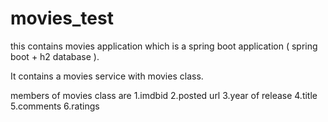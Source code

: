 # movies_test

this contains movies application which is a spring boot application ( spring boot + h2 database ).

It contains a movies service with movies class.

members of movies class are 1.imdbid  2.posted url  3.year of release 4.title 5.comments 6.ratings
